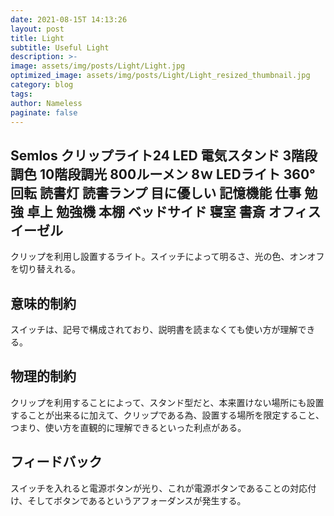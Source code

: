 ```yaml
---
date: 2021-08-15T 14:13:26
layout: post
title: Light
subtitle: Useful Light
description: >-
image: assets/img/posts/Light/Light.jpg
optimized_image: assets/img/posts/Light/Light_resized_thumbnail.jpg
category: blog
tags: 
author: Nameless
paginate: false
---
```


## Semlos クリップライト24 LED 電気スタンド 3階段調色 10階段調光 800ルーメン 8ｗ LEDライト 360°回転 読書灯 読書ランプ 目に優しい 記憶機能 仕事 勉強 卓上 勉強機 本棚 ベッドサイド 寝室 書斎 オフィス イーゼル

クリップを利用し設置するライト。スイッチによって明るさ、光の色、オンオフを切り替えれる。

## 意味的制約

スイッチは、記号で構成されており、説明書を読まなくても使い方が理解できる。

## 物理的制約

クリップを利用することによって、スタンド型だと、本来置けない場所にも設置することが出来るに加えて、クリップである為、設置する場所を限定すること、つまり、使い方を直観的に理解できるといった利点がある。

## フィードバック

スイッチを入れると電源ボタンが光り、これが電源ボタンであることの対応付け、そしてボタンであるというアフォーダンスが発生する。